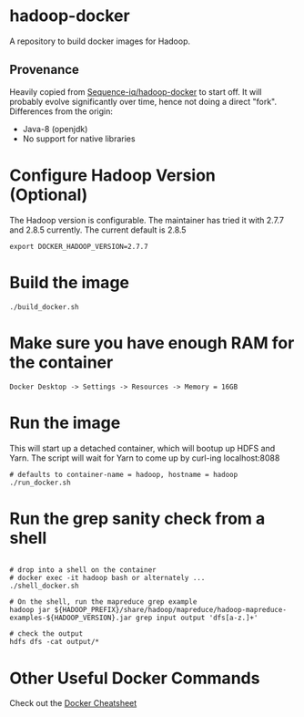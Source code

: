 # hadoop-docker
A repository to build docker images for Hadoop. 

## Provenance
Heavily copied from [Sequence-iq/hadoop-docker](https://github.com/sequenceiq/hadoop-docker) to start off. It will probably evolve significantly over time, hence not doing a direct "fork". 
Differences from the origin:
* Java-8 (openjdk)
* No support for native libraries

# Configure Hadoop Version (Optional)
The Hadoop version is configurable. The maintainer has tried it with 2.7.7 and 2.8.5 currently.
The current default is 2.8.5
```
export DOCKER_HADOOP_VERSION=2.7.7
```

# Build the image
```
./build_docker.sh
```

# Make sure you have enough RAM for the container
```
Docker Desktop -> Settings -> Resources -> Memory = 16GB
```

# Run the image
This will start up a detached container, which will bootup up HDFS and Yarn.
The script will wait for Yarn to come up by curl-ing localhost:8088
```
# defaults to container-name = hadoop, hostname = hadoop
./run_docker.sh
```

# Run the grep sanity check from a shell
```

# drop into a shell on the container
# docker exec -it hadoop bash or alternately ...
./shell_docker.sh

# On the shell, run the mapreduce grep example
hadoop jar ${HADOOP_PREFIX}/share/hadoop/mapreduce/hadoop-mapreduce-examples-${HADOOP_VERSION}.jar grep input output 'dfs[a-z.]+'

# check the output
hdfs dfs -cat output/*
```

# Other Useful Docker Commands
Check out the [Docker Cheatsheet](docker_cheatsheet.md)
